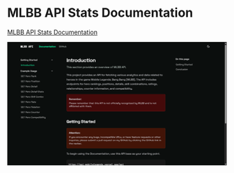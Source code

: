 # MLBB API Stats Documentation

[MLBB API Stats Documentation](https://mlbb-stats-docs.ridwaanhall.com)

![MLBB API Stats Docs Interface](public/image.png)
